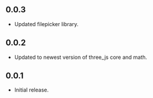 ## 0.0.3

* Updated filepicker library.

## 0.0.2

* Updated to newest version of three_js core and math.

## 0.0.1

* Initial release.